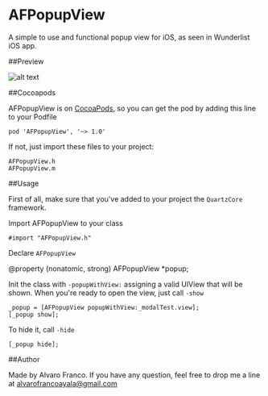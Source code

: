 AFPopupView
=======================

A simple to use and functional popup view for iOS, as seen in Wunderlist iOS app.

##Preview

![alt text](https://raw.github.com/AlvaroFranco/AFPopupView/master/preview.gif "Example")

##Cocoapods

AFPopupView is on [CocoaPods](http://cocoapods.org), so you can get the pod by adding this line to your Podfile

    pod 'AFPopupView', '~> 1.0'

If not, just import these files to your project:

    AFPopupView.h
    AFPopupView.m

##Usage

First of all, make sure that you've added to your project the ```QuartzCore``` framework.

Import AFPopupView to your class

    #import "AFPopupView.h"

Declare ```AFPopupView```

   @property (nonatomic, strong) AFPopupView *popup;

Init the class with ```-popupWithView:``` assigning a valid UIView that will be shown. When you're ready to open the view, just call ```-show```

    _popup = [AFPopupView popupWithView:_modalTest.view];
    [_popup show];

To hide it, call ```-hide```

    [_popup hide];

##Author

Made by Alvaro Franco. If you have any question, feel free to drop me a line at [alvarofrancoayala@gmail.com](mailto:alvarofrancoayala@gmail.com)